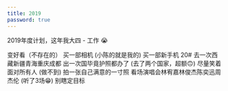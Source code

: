 ```yaml
---
title: 2019
password: true
---
```


2019年度计划，这年我大四 - 工作 😭

<el-checkbox :value="true" class="delete">变好看（不存在的）</el-checkbox>
<el-checkbox :value="true">买一部相机 (小陈的就是我的)</el-checkbox> 
<el-checkbox :value="true" class="delayed">买一部新手机 20#</el-checkbox>
<el-checkbox :value="true">去一次西藏新疆青海重庆成都</el-checkbox>
<el-checkbox :value="true">出一次国毕竟护照都办了 (去了两个国家，超额🙃)</el-checkbox>
<el-checkbox :value="true" class="delete">尽量笑着面对所有人 (做不到)</el-checkbox>
<el-checkbox :value="true">拍一张自己满意的一寸照</el-checkbox>
<el-checkbox :value="true">看场演唱会林宥嘉林俊杰陈奕迅周杰伦 (听了3场😁)</el-checkbox>
<el-checkbox :value="true">别瞎定目标</el-checkbox>
